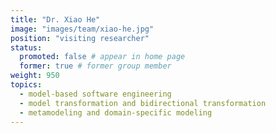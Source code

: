 ```yaml
---
title: "Dr. Xiao He"
image: "images/team/xiao-he.jpg"
position: "visiting researcher"
status:
  promoted: false # appear in home page
  former: true # former group member
weight: 950
topics:
  - model-based software engineering 
  - model transformation and bidirectional transformation 
  - metamodeling and domain-specific modeling 
---
```

